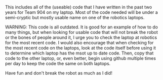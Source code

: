 This includes all of the (useable) code that I have written in the past two years for Team 904 on my laptop. Most of the code needed will be under a semi-cryptic but mostly usable name on one of the robotics laptops.

WARNING:
  This code is all outdated.
  It is good for an example of how to do many things, but when looking for usable code that will not break the robot or the bones of people around it, I urge you to check the laptop at robotics for the most recent code. 
  I would also encourage that when checking for the most recent code on the laptops, look at the code itself before using it to determine which laptop has the msot up to date code. Then, copy that code to the other laptop, or, even better, begin using github multiple times per day to keep the code the same on both laptops.
  
Have fun and don't break the robot as much as I did!
